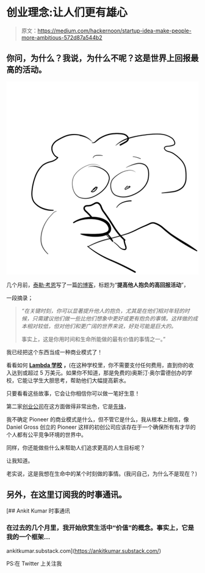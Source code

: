 # 创业理念:让人们更有雄心

> 原文：<https://medium.com/hackernoon/startup-idea-make-people-more-ambitious-572d87a544b2>

## 你问，为什么？我说，为什么不呢？这是世界上回报最高的活动。

![](img/abf92e0b150b9f7a6afd5a754d470c37.png)

几个月前，[泰勒·考恩](https://twitter.com/tylercowen)写了一篇[的博客](https://marginalrevolution.com/marginalrevolution/2018/10/high-return-activity-raising-others-aspirations.html)，标题为“**提高他人抱负的高回报活动**”，

一段摘录；

> *“在关键时刻，你可以显著提升他人的抱负，尤其是在他们相对年轻的时候，只需建议他们做一些比他们想象中更好或更有抱负的事情。这样做的成本相对较低，但对他们和更广阔的世界来说，好处可能是巨大的。*
> 
> 事实上，这是你用时间和生命所能做的最有价值的事情之一。”

我已经把这个东西当成一种商业模式了！

看看如何 [**Lambda 学校**](http://www.lambdaschool.com) **，**(在这种学校里，你不需要支付任何费用，直到你的收入达到或超过 5 万美元。如果你不知道，那是免费的)奥斯汀·奥尔雷德创办的学校，它能让学生大胆思考，帮助他们大幅提高薪水。

只要看看这些故事，它会让你相信你可以做一笔好生意！

第二家[创业公司](https://hackernoon.com/tagged/startup)在这方面做得非常出色，它是[先锋](https://www.pioneer.app/)，

我不确定 Pioneer 的商业模式是什么，但不管它是什么，我从根本上相信，像 Daniel Gross 创立的 Pioneer 这样的初创公司应该存在于一个确保所有有才华的个人都有公平竞争环境的世界中。

同样，你还能做些什么来帮助人们追求更高的人生目标呢？

让我知道。

老实说，这是我想在生命中的某个时刻做的事情。(我问自己，为什么不是现在？)

## 另外，在这里订阅我的时事通讯。

[](https://ankitkumar.substack.com/) [## Ankit Kumar 时事通讯

### 在过去的几个月里，我开始欣赏生活中“价值”的概念。事实上，它是我的一个框架…

ankitkumar.substack.com](https://ankitkumar.substack.com/) 

PS:在 Twitter 上关注我